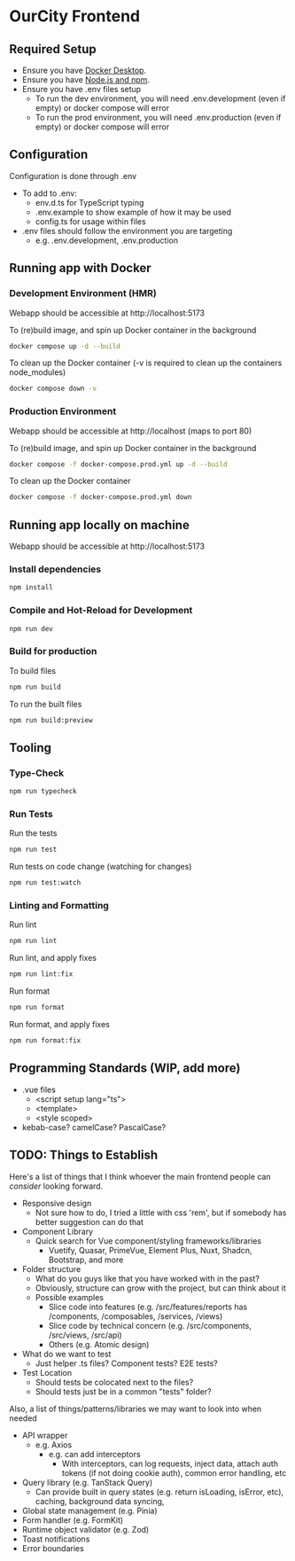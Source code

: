 # OurCity Frontend

## Required Setup

- Ensure you have [Docker Desktop](https://www.docker.com/products/docker-desktop/).
- Ensure you have [Node.js and npm](https://nodejs.org/en/download).
- Ensure you have .env files setup
  - To run the dev environment, you will need .env.development (even if empty) or docker compose will error
  - To run the prod environment, you will need .env.production (even if empty) or docker compose will error

## Configuration

Configuration is done through .env

- To add to .env:
  - env.d.ts for TypeScript typing
  - .env.example to show example of how it may be used
  - config.ts for usage within files
- .env files should follow the environment you are targeting
  - e.g. .env.development, .env.production

## Running app with Docker

### Development Environment (HMR)

Webapp should be accessible at http://localhost:5173

To (re)build image, and spin up Docker container in the background

```sh
docker compose up -d --build
```

To clean up the Docker container (-v is required to clean up the containers node_modules)

```sh
docker compose down -v
```

### Production Environment

Webapp should be accessible at http://localhost (maps to port 80)

To (re)build image, and spin up Docker container in the background

```sh
docker compose -f docker-compose.prod.yml up -d --build
```

To clean up the Docker container

```sh
docker compose -f docker-compose.prod.yml down
```

## Running app locally on machine

Webapp should be accessible at http://localhost:5173

### Install dependencies

```sh
npm install
```

### Compile and Hot-Reload for Development

```sh
npm run dev
```

### Build for production

To build files

```sh
npm run build
```

To run the built files

```sh
npm run build:preview
```

## Tooling

### Type-Check

```sh
npm run typecheck
```

### Run Tests

Run the tests

```sh
npm run test
```

Run tests on code change (watching for changes)

```sh
npm run test:watch
```

### Linting and Formatting

Run lint

```sh
npm run lint
```

Run lint, and apply fixes

```sh
npm run lint:fix
```

Run format

```sh
npm run format
```

Run format, and apply fixes

```sh
npm run format:fix
```

## Programming Standards (WIP, add more)

- .vue files
  - \<script setup lang="ts"></script>
  - \<template></template>
  - \<style scoped></style>
- kebab-case? camelCase? PascalCase?

## TODO: Things to Establish

Here's a list of things that I think whoever the main frontend people can _consider_ looking forward.

- Responsive design
  - Not sure how to do, I tried a little with css 'rem', but if somebody has better suggestion can do that
- Component Library
  - Quick search for Vue component/styling frameworks/libraries
    - Vuetify, Quasar, PrimeVue, Element Plus, Nuxt, Shadcn, Bootstrap, and more
- Folder structure
  - What do you guys like that you have worked with in the past?
  - Obviously, structure can grow with the project, but can think about it
  - Possible examples
    - Slice code into features (e.g. /src/features/reports has /components, /composables, /services, /views)
    - Slice code by technical concern (e.g. /src/components, /src/views, /src/api)
    - Others (e.g. Atomic design)
- What do we want to test
  - Just helper .ts files? Component tests? E2E tests?
- Test Location
  - Should tests be colocated next to the files?
  - Should tests just be in a common "tests" folder?

Also, a list of things/patterns/libraries we may want to look into when needed

- API wrapper
  - e.g. Axios
    - e.g. can add interceptors
      - With interceptors, can log requests, inject data, attach auth tokens (if not doing cookie auth), common error handling, etc
- Query library (e.g. TanStack Query)
  - Can provide built in query states (e.g. return isLoading, isError, etc), caching, background data syncing,
- Global state management (e.g. Pinia)
- Form handler (e.g. FormKit)
- Runtime object validator (e.g. Zod)
- Toast notifications
- Error boundaries
